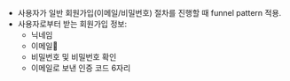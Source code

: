 
- 사용자가 일반 회원가입(이메일/비밀번호) 절차를 진행할 때 funnel pattern 적용.
- 사용자로부터 받는 회원가입 정보:
	- 닉네임
	- 이메일
	- 비밀번호 및 비밀번호 확인
	- 이메일로 보낸 인증 코드 6자리



